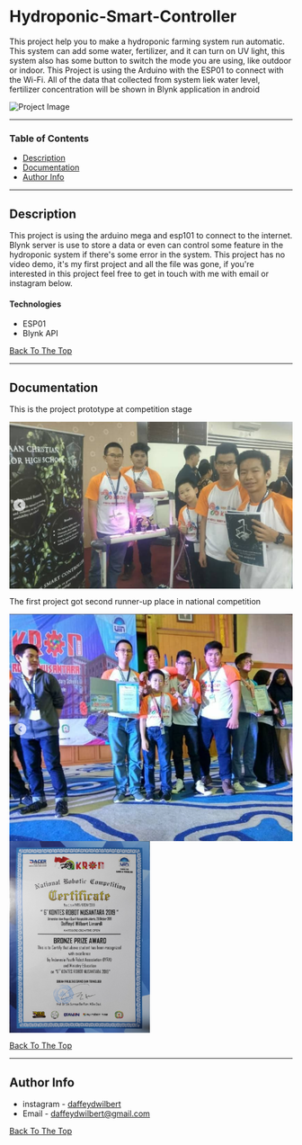 
# Hydroponic-Smart-Controller
This project help you to make a hydroponic farming system run automatic. This system can add some water, fertilizer, and it can turn on UV light, this system also has some button to switch the mode you are using, like outdoor or indoor. This Project is using the Arduino with the ESP01 to connect with the Wi-Fi. All of the data that collected from system liek water level, fertilizer concentration will be shown in Blynk application in android

![Project Image](Assets/cover.png)

---

### Table of Contents


- [Description](#description)
- [Documentation](#documentation)
- [Author Info](#author-info)

---

## Description

This project is using the arduino mega and esp101 to connect to the internet. Blynk server is use to store a data or even can control some feature in the hydroponic system if there's some error in the system. This project has no video demo, it's my first project and all the file was gone, if you're interested in this project feel free to get in touch with me with email or instagram below.
#### Technologies

- ESP01
- Blynk API 

[Back To The Top](#read-me-template)

---

## Documentation

This is the project prototype at competition stage

<img src="Assets/compestage.png" align="center">

The first project got second runner-up place in national competition

<img src="Assets/3rd.png" align="center">

<img src="Assets/cert.jpg" width="250" align="center">

[Back To The Top](#read-me-template)

---
## Author Info

- instagram - [daffeydwilbert](https://www.instagram.com/daffeydwilbert/)
- Email - daffeydwilbert@gmail.com

[Back To The Top](#read-me-template)


